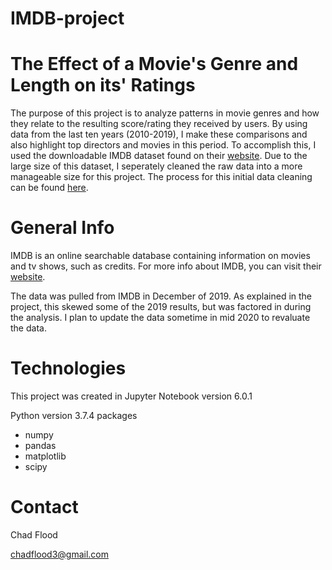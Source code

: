 # IMDB-project


# The Effect of a Movie's Genre and Length on its' Ratings

The purpose of this project is to analyze patterns in movie genres and how they relate to the resulting score/rating they received by users. By using data from the last ten years (2010-2019), I make these comparisons and also highlight top directors and movies in this period. To accomplish this, I used the downloadable IMDB dataset found on their [website](https://www.imdb.com/interfaces/). Due to the large size of this dataset, I seperately cleaned the raw data into a more manageable size for this project. The process for this initial data cleaning can be found [here](https://drive.google.com/open?id=1zJK4rymFNVZYmNoM2xfn_U6AR5qYQSZs). 

# General Info

IMDB is an online searchable database containing information on movies and tv shows, such as credits. For more info about IMDB, you can visit their [website](https://help.imdb.com/article/imdb/general-information/what-is-imdb/G836CY29Z4SGNMK5?ref_=helpsect_cons_1_1#).

The data was pulled from IMDB in December of 2019. As explained in the project, this skewed some of the 2019 results, but was factored in during the analysis. I plan to update the data sometime in mid 2020 to revaluate the data.



# Technologies

This project was created in Jupyter Notebook version 6.0.1

Python version 3.7.4
packages
- numpy 
- pandas
- matplotlib
- scipy

# Contact

Chad Flood

<chadflood3@gmail.com> 

